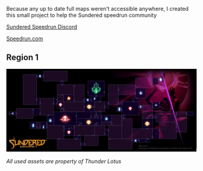 Because any up to date full maps weren't accessible anywhere, I created this small project to help the Sundered speedrun community

[Sundered Speedrun Discord](https://discordapp.com/invite/vHRDAkX)

[Speedrun.com](https://www.speedrun.com/sundered/)

## Region 1
![GitHub Logo](Map1%20-%20v1.0.png)

*All used assets are property of Thunder Lotus*
